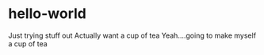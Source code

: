 # hello-world
Just trying stuff out
Actually want a cup of tea
Yeah....going to make myself a cup of tea
